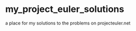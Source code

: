 my_project_euler_solutions
==========================

a place for my solutions to the problems on projecteuler.net
